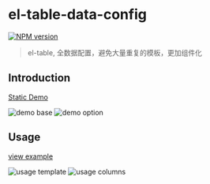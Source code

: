 # el-table-data-config

[![NPM version][npm-image]][npm-url]

[npm-image]: https://img.shields.io/npm/v/el-table-data-config.svg?longCache=true&style=for-the-badge
[npm-url]: https://www.npmjs.com/package/fastpage

> el-table, 全数据配置，避免大量重复的模板，更加组件化

## Introduction

[Static Demo](https://realign.github.io/el-table-data-config/)

![demo base](https://github.com/ReAlign/el-table-data-config/blob/master/source/img/1.png)
![demo option](https://github.com/ReAlign/el-table-data-config/blob/master/source/img/2.png)

## Usage

[view example](https://github.com/ReAlign/el-table-data-config/blob/master/example/App.vue)

![usage template](https://github.com/ReAlign/el-table-data-config/blob/master/source/img/3.png)
![usage columns](https://github.com/ReAlign/el-table-data-config/blob/master/source/img/4.png)
